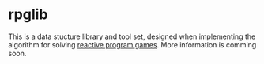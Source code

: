 # rpglib

This is a data stucture library and tool set, designed when implementing the algorithm for solving [reactive program games](https://arxiv.org/abs/2305.16118). More information is comming soon.
